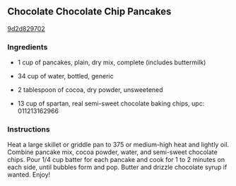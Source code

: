 ## Chocolate Chocolate Chip Pancakes

[9d2d829702](http://www.food.com/recipe/chocolate-chocolate-chip-pancakes-202528)

### Ingredients

 - 1 cup of pancakes, plain, dry mix, complete (includes buttermilk)

 - 34 cup of water, bottled, generic

 - 2 tablespoon of cocoa, dry powder, unsweetened

 - 13 cup of spartan, real semi-sweet chocolate baking chips, upc: 011213162966

### Instructions

Heat a large skillet or griddle pan to 375 or medium-high heat and lightly oil. Combine pancake mix, cocoa powder, water, and semi-sweet chocolate chips. Pour 1/4 cup batter for each pancake and cook for 1 to 2 minutes on each side, until bubbles form and pop. Butter and drizzle chocolate syrup if wanted. Enjoy!